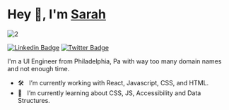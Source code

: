 # Hey 👋, I'm [Sarah](https://github.com/wylie-s/)

![2](https://user-images.githubusercontent.com/36441806/93740836-4302cd00-fbb9-11ea-8235-c2872473f323.jpg)


[![Linkedin Badge](https://img.shields.io/badge/-LinkedIn-0e76a8?style=flat-square&logo=Linkedin&logoColor=white)](https://linkedin.com/in/sarahwylie)
[![Twitter Badge](https://img.shields.io/badge/-Twitter-00acee?style=flat-square&logo=Twitter&logoColor=white)](https://twitter.com/wylies8)

I'm a UI Engineer from Philadelphia, Pa with way too many domain names and not enough time.


- 🛠 &nbsp; I’m currently working with React, Javascript, CSS, and HTML.
- 🚀 &nbsp; I’m currently learning about CSS, JS, Accessibility and Data Structures.

